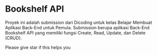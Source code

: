 # Bookshelf API

Proyek ini adalah submission dari Dicoding untuk kelas Belajar Membuat Aplikasi Back-End untuk Pemula.
Submission berupa aplikasi Back-End Bookshelf API yang memiliki fungsi Create, Read, Update, dan Delete (CRUD).

Please give star if this helps you

